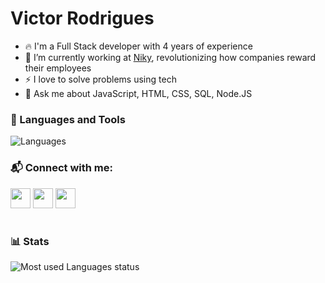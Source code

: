 # Victor Rodrigues

- 🔥 I'm a Full Stack developer with 4 years of experience
- 🔭 I’m currently working at [Niky](https://niky.com.vc), revolutionizing how companies reward their employees
- ⚡ I love to solve problems using tech
- 💬 Ask me about JavaScript, HTML, CSS, SQL, Node.JS

### 🧰 Languages and Tools

![Languages](https://skillicons.dev/icons?i=react,nextjs,ts,js,express,nestjs,prisma,postgres,sqlite,firebase,flutter,dart,py,flask,django&perline=5)


### 📬  Connect with me:

[<img src="https://skillicons.dev/icons?i=linkedin" width="32"/>](https://www.linkedin.com/in/victor-g-rodrigues-662071203/?locale=en_US) [<img src="https://skillicons.dev/icons?i=instagram" width="32"/>](https://www.instagram.com/victorgrodriguesm7/) [<img src="https://skillicons.dev/icons?i=gmail" width="32"/>](mailto:victorgrodriguesm7@gmail.com)

#

### 📊 Stats

![Most used Languages status](https://github-readme-stats.vercel.app/api/top-langs/?username=victorgrodriguesm7&layout=compact&theme=aura)
